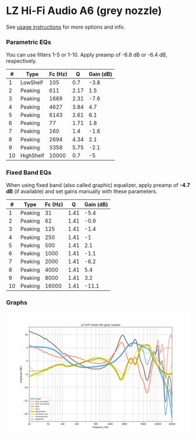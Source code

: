# LZ Hi-Fi Audio A6 (grey nozzle)
See [usage instructions](https://github.com/jaakkopasanen/AutoEq#usage) for more options and info.

### Parametric EQs
You can use filters 1-5 or 1-10. Apply preamp of -6.8 dB or -6.4 dB, respectively.

|   # | Type      |   Fc (Hz) |    Q |   Gain (dB) |
|-----|-----------|-----------|------|-------------|
|   1 | LowShelf  |       105 | 0.7  |        -3.8 |
|   2 | Peaking   |       611 | 2.17 |         1.5 |
|   3 | Peaking   |      1669 | 2.31 |        -7.6 |
|   4 | Peaking   |      4627 | 3.84 |         4.7 |
|   5 | Peaking   |      6143 | 2.61 |         6.1 |
|   6 | Peaking   |        77 | 1.71 |         1.8 |
|   7 | Peaking   |       160 | 1.4  |        -1.6 |
|   8 | Peaking   |      2694 | 4.34 |         2.1 |
|   9 | Peaking   |      3358 | 5.75 |        -2.1 |
|  10 | HighShelf |     10000 | 0.7  |        -5   |

### Fixed Band EQs
When using fixed band (also called graphic) equalizer, apply preamp of **-4.7 dB** (if available) and set gains manually with these parameters.

|   # | Type    |   Fc (Hz) |    Q |   Gain (dB) |
|-----|---------|-----------|------|-------------|
|   1 | Peaking |        31 | 1.41 |        -5.4 |
|   2 | Peaking |        62 | 1.41 |        -0.9 |
|   3 | Peaking |       125 | 1.41 |        -1.4 |
|   4 | Peaking |       250 | 1.41 |        -1   |
|   5 | Peaking |       500 | 1.41 |         2.1 |
|   6 | Peaking |      1000 | 1.41 |        -1.1 |
|   7 | Peaking |      2000 | 1.41 |        -6.2 |
|   8 | Peaking |      4000 | 1.41 |         5.4 |
|   9 | Peaking |      8000 | 1.41 |         3.2 |
|  10 | Peaking |     16000 | 1.41 |       -11.1 |

### Graphs
![](./LZ%20Hi-Fi%20Audio%20A6%20(grey%20nozzle).png)

